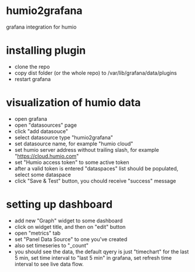 # humio2grafana
grafana integration for humio

# installing plugin
- clone the repo
- copy dist folder (or the whole repo) to /var/lib/grafana/data/plugins
- restart grafana

# visualization of humio data
- open grafana 
- open "datasources" page
- click "add datasouce"
- select datasource type "humio2grafana"
- set datasource name, for example "humio cloud"
- set humio server address without trailing slash, for example "https://cloud.humio.com"
- set "Humio access token" to some active token
- after a valid token is entered "dataspaces" list should be populated, select some dataspace
- click "Save & Test" button, you chould receive "success" message

# setting up dashboard
- add new "Graph" widget to some dashboard
- click on widget title, and then on "edit" button
- open "metrics" tab
- set "Panel Data Source" to one you've created
- also set timeseries to "_count"
- you should see the data, the default qyery is just "timechart" for the last 5 min, set time interval to "last 5 min" in grafana, set refresh time interval to see live data flow.
